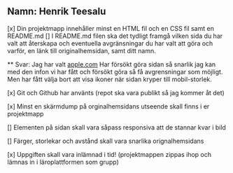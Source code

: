 ## Namn: Henrik Teesalu

[x] Din projektmapp innehåller minst en HTML fil och en CSS fil samt en README.md
[] I README.md filen ska det tydligt framgå vilken sida du har valt att återskapa och
eventuella avgränsningar du har valt att göra och varför, en länk till originalhemsidan, samt ditt namn.

\*\* Svar: Jag har valt [apple.com](https://www.apple.com/) Har försökt göra sidan så snarlik jag kan med den infon vi har fått och försökt göra så få avgrensningar som möjligt. Men har fått välja bort att visa ikoner när sidan kryper till mobil-storlek.

[x] Git och Github har använts (repot ska vara publikt så jag kommer åt det)

[x] Minst en skärmdump på orginalhemsidans utseende skall finns i er projektmapp

[] Elementen på sidan skall vara såpass responsiva att de stannar kvar i bild

[] Färger, storlekar och avstånd skall vara snarlika orignalhemsidans

[x] Uppgiften skall vara inlämnad i tid! (projektmappen zippas ihop och lämnas in i
läroplattformen som grupp)
